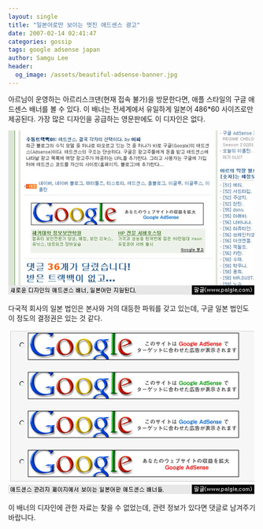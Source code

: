 ```yaml
---
layout: single
title: "일본어로만 보이는 멋진 애드센스 광고"
date: 2007-02-14 02:41:47
categories: gossip
tags: google adsense japan
author: Samgu Lee
header:
  og_image: /assets/beautiful-adsense-banner.jpg
---
```


아르님이 운영하는 아르리스크댄(현재 접속 불가)을 방문한다면, 애플 스타일의 구글 애드센스 배너를 볼 수 있다. 이 배너는 전세계에서 유일하게 일본어 486\*60 사이즈로만 제공된다. 가장 많은 디자인을 공급하는 영문판에도 이 디자인은 없다.

![새로 추가된 구글 배너, 일본어로만 지원된다](/assets/beautiful-adsense-banner.jpg)

다국적 회사의 일본 법인은 본사와 거의 대등한 파워를 갖고 있는데, 구글 일본 법인도 이 정도의 결정권은 있는 것 같다.

![구글 애드센스의 일본어 배너들](/assets/japanese-adsense-banners.jpg)

이 배너의 디자인에 관한 자료는 찾을 수 없었는데, 관련 정보가 있다면 댓글로 남겨주기 바랍니다.

